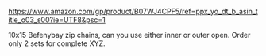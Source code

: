 https://www.amazon.com/gp/product/B07WJ4CPF5/ref=ppx_yo_dt_b_asin_title_o03_s00?ie=UTF8&psc=1

10x15 Befenybay zip chains, can you use either inner or outer open. Order only 2 sets for complete XYZ.